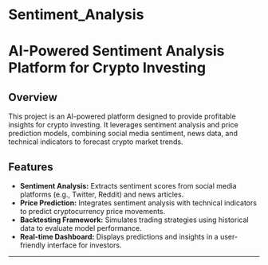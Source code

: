 # Sentiment_Analysis
# AI-Powered Sentiment Analysis Platform for Crypto Investing

## Overview  
This project is an AI-powered platform designed to provide profitable insights for crypto investing. It leverages sentiment analysis and price prediction models, combining social media sentiment, news data, and technical indicators to forecast crypto market trends.  

## Features  
- **Sentiment Analysis:** Extracts sentiment scores from social media platforms (e.g., Twitter, Reddit) and news articles.  
- **Price Prediction:** Integrates sentiment analysis with technical indicators to predict cryptocurrency price movements.  
- **Backtesting Framework:** Simulates trading strategies using historical data to evaluate model performance.  
- **Real-time Dashboard:** Displays predictions and insights in a user-friendly interface for investors.  

---
